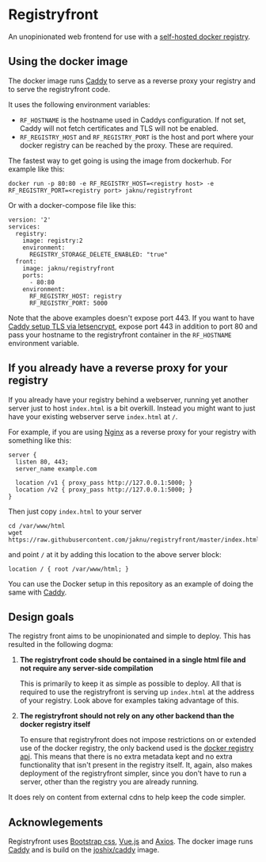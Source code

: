 # Registryfront

An unopinionated web frontend for use with a [self-hosted docker registry](https://docs.docker.com/registry/).

## Using the docker image

The docker image runs [Caddy](https://caddyserver.com) to serve as a reverse proxy your registry and to serve the registryfront code.

It uses the following environment variables:
  - `RF_HOSTNAME` is the hostname used in Caddys configuration. If not set, Caddy will not fetch certificates and TLS will not be enabled.
  - `RF_REGISTRY_HOST` and `RF_REGISTRY_PORT` is the host and port where your docker registry can be reached by the proxy. These are required.

The fastest way to get going is using the image from dockerhub. For example like this:

    docker run -p 80:80 -e RF_REGISTRY_HOST=<registry host> -e RF_REGISTRY_PORT=<registry port> jaknu/registryfront

Or with a docker-compose file like this:
    
    version: '2'
    services:
      registry:
        image: registry:2
        environment:
          REGISTRY_STORAGE_DELETE_ENABLED: "true"
      front:
        image: jaknu/registryfront
        ports:
          - 80:80
        environment:
          RF_REGISTRY_HOST: registry
          RF_REGISTRY_PORT: 5000

Note that the above examples doesn't expose port 443. If you want to have [Caddy setup TLS via letsencrypt](https://caddyserver.com/docs/automatic-https), expose port 443 in addition to port 80 and pass your hostname to the registryfront container in the `RF_HOSTNAME` environment variable.

## If you already have a reverse proxy for your registry

If you already have your registry behind a webserver, running yet another server just to host `index.html` is a bit overkill. Instead you might want to just have your existing webserver serve `index.html` at `/`.

For example, if you are using [Nginx](https://www.nginx.com) as a reverse proxy for your registry with something like this:

    server {
      listen 80, 443;
      server_name example.com
    
      location /v1 { proxy_pass http://127.0.0.1:5000; }
      location /v2 { proxy_pass http://127.0.0.1:5000; }
    }

Then just copy `index.html` to your server

    cd /var/www/html
    wget https://raw.githubusercontent.com/jaknu/registryfront/master/index.html

and point `/` at it by adding this location to the above server block:

	location / { root /var/www/html; }
    
You can use the Docker setup in this repository as an example of doing the same with [Caddy](https://caddyserver.com/).

## Design goals

The registry front aims to be unopinionated and simple to deploy. This has resulted in the following dogma:

1. **The registryfront code should be contained in a single html file and not require any server-side compilation**

   This is primarily to keep it as simple as possible to deploy. All that is required to use the registryfront is serving up `index.html` at the address of your registry. Look above for examples taking advantage of this.

2. **The registryfront should not rely on any other backend than the docker registry itself**

   To ensure that registryfront does not impose restrictions on or extended use of the docker registry, the only backend used is the [docker registry api](https://docs.docker.com/registry/spec/api/). This means that there is no extra metadata kept and no extra functionality that isn't present in the registry itself. It, again, also makes deployment of the registryfront simpler, since you don't have to run a server, other than the registry you are already running.

  It does rely on content from external cdns to help keep the code simpler.

## Acknowlegements

Registryfront uses [Bootstrap css](http://getbootstrap.com/), [Vue.js](https://vuejs.org/) and [Axios](http://getbootstrap.com/).
The docker image runs [Caddy](https://caddyserver.com/) and is build on the [joshix/caddy](https://hub.docker.com/r/joshix/caddy/) image.
